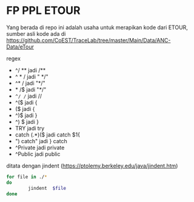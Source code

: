 # FP PPL ETOUR

Yang berada di repo ini adalah usaha untuk merapikan kode dari ETOUR, sumber asli kode ada di https://github.com/CoEST/TraceLab/tree/master/Main/Data/ANC-Data/eTour

regex
- ^/ \*\* jadi /**
- ^  \* / jadi "  */"
- ^\* / jadi "*/"
- \* /$ jadi "*/"
- `^/ /` jadi //
- ^\($ jadi {
- ($ jadi {
- ^\)$ jadi }
- ^\) $ jadi }
- TRY jadi try
- catch (.*)\($ jadi catch $1{
- ") catch" jadi } catch
- ^Private jadi private
- ^Public jadi public

ditata dengan jindent (https://ptolemy.berkeley.edu/java/jindent.htm)

```sh
for file in ./*
do
        jindent  $file
done
```